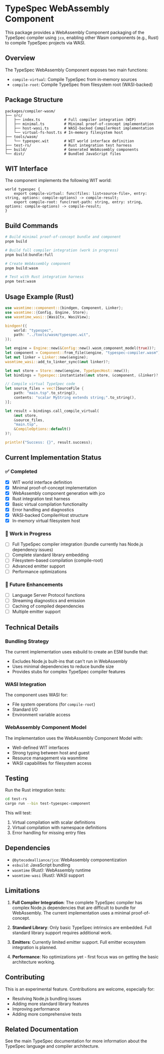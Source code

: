 # TypeSpec WebAssembly Component

This package provides a WebAssembly Component packaging of the TypeSpec compiler using `jco`, enabling other Wasm components (e.g., Rust) to compile TypeSpec projects via WASI.

## Overview

The TypeSpec WebAssembly Component exposes two main functions:

- `compile-virtual`: Compile TypeSpec from in-memory sources
- `compile-root`: Compile TypeSpec from filesystem root (WASI-backed)

## Package Structure

```
packages/compiler-wasm/
├── src/
│   ├── index.ts           # Full compiler integration (WIP)
│   ├── minimal.ts         # Minimal proof-of-concept implementation
│   ├── host-wasi.ts       # WASI-backed CompilerHost implementation
│   └── virtual-fs-host.ts # In-memory filesystem host
├── tools/wasm/
│   └── typespec.wit       # WIT world interface definition
├── test-rs/               # Rust integration test harness
├── build/                 # Generated WebAssembly components
└── dist/                  # Bundled JavaScript files
```

## WIT Interface

The component implements the following WIT world:

```wit
world typespec {
    export compile-virtual: func(files: list<source-file>, entry: string, options: compile-options) -> compile-result;
    export compile-root: func(root-path: string, entry: string, options: compile-options) -> compile-result;
}
```

## Build Commands

```bash
# Build minimal proof-of-concept bundle and component
pnpm build

# Build full compiler integration (work in progress)
pnpm build:bundle:full

# Create WebAssembly component
pnpm build:wasm

# Test with Rust integration harness
pnpm test:wasm
```

## Usage Example (Rust)

```rust
use wasmtime::component::{bindgen, Component, Linker};
use wasmtime::{Config, Engine, Store};
use wasmtime_wasi::{WasiCtx, WasiView};

bindgen!({
    world: "typespec",
    path: "../tools/wasm/typespec.wit",
});

let engine = Engine::new(&Config::new().wasm_component_model(true))?;
let component = Component::from_file(&engine, "typespec-compiler.wasm")?;
let mut linker = Linker::new(&engine);
wasmtime_wasi::add_to_linker_sync(&mut linker)?;

let mut store = Store::new(&engine, TypeSpecHost::new());
let bindings = Typespec::instantiate(&mut store, &component, &linker)?;

// Compile virtual TypeSpec code
let source_files = vec![SourceFile {
    path: "main.tsp".to_string(),
    contents: "scalar MyString extends string;".to_string(),
}];

let result = bindings.call_compile_virtual(
    &mut store, 
    &source_files, 
    "main.tsp", 
    &CompileOptions::default()
)?;

println!("Success: {}", result.success);
```

## Current Implementation Status

### ✅ Completed
- [x] WIT world interface definition
- [x] Minimal proof-of-concept implementation
- [x] WebAssembly component generation with jco
- [x] Rust integration test harness
- [x] Basic virtual compilation functionality
- [x] Error handling and diagnostics
- [x] WASI-backed CompilerHost structure
- [x] In-memory virtual filesystem host

### 🚧 Work in Progress
- [ ] Full TypeSpec compiler integration (bundle currently has Node.js dependency issues)
- [ ] Complete standard library embedding
- [ ] Filesystem-based compilation (compile-root)
- [ ] Advanced emitter support
- [ ] Performance optimizations

### 🔮 Future Enhancements
- [ ] Language Server Protocol functions
- [ ] Streaming diagnostics and emission
- [ ] Caching of compiled dependencies
- [ ] Multiple emitter support

## Technical Details

### Bundling Strategy

The current implementation uses esbuild to create an ESM bundle that:
- Excludes Node.js built-ins that can't run in WebAssembly
- Uses minimal dependencies to reduce bundle size
- Provides stubs for complex TypeSpec compiler features

### WASI Integration

The component uses WASI for:
- File system operations (for `compile-root`)
- Standard I/O
- Environment variable access

### WebAssembly Component Model

The implementation uses the WebAssembly Component Model with:
- Well-defined WIT interfaces
- Strong typing between host and guest
- Resource management via wasmtime
- WASI capabilities for filesystem access

## Testing

Run the Rust integration tests:

```bash
cd test-rs
cargo run --bin test-typespec-component
```

This will test:
1. Virtual compilation with scalar definitions
2. Virtual compilation with namespace definitions  
3. Error handling for missing entry files

## Dependencies

- `@bytecodealliance/jco`: WebAssembly componentization
- `esbuild`: JavaScript bundling
- `wasmtime` (Rust): WebAssembly runtime
- `wasmtime-wasi` (Rust): WASI support

## Limitations

1. **Full Compiler Integration**: The complete TypeSpec compiler has complex Node.js dependencies that are difficult to bundle for WebAssembly. The current implementation uses a minimal proof-of-concept.

2. **Standard Library**: Only basic TypeSpec intrinsics are embedded. Full standard library support requires additional work.

3. **Emitters**: Currently limited emitter support. Full emitter ecosystem integration is planned.

4. **Performance**: No optimizations yet - first focus was on getting the basic architecture working.

## Contributing

This is an experimental feature. Contributions are welcome, especially for:
- Resolving Node.js bundling issues
- Adding more standard library features
- Improving performance
- Adding more comprehensive tests

## Related Documentation

See the main TypeSpec documentation for more information about the TypeSpec language and compiler architecture.